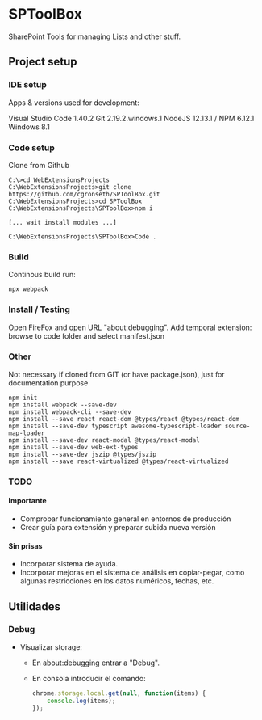 # SPToolBox

SharePoint Tools for managing Lists and other stuff.

## Project setup

### IDE setup

Apps & versions used for development:

Visual Studio Code 1.40.2
Git 2.19.2.windows.1
NodeJS 12.13.1 / NPM 6.12.1
Windows 8.1

### Code setup

Clone from Github

```node
C:\>cd WebExtensionsProjects
C:\WebExtensionsProjects>git clone https://github.com/cgronseth/SPToolBox.git
C:\WebExtensionsProjects>cd SPToolBox
C:\WebExtensionsProjects\SPToolBox>npm i

[... wait install modules ...]

C:\WebExtensionsProjects\SPToolBox>Code .
```

### Build

Continous build run:

```node
npx webpack
```

### Install / Testing

Open FireFox and open URL "about:debugging".
Add temporal extension: browse to code folder and select manifest.json

### Other

Not necessary if cloned from GIT (or have package.json), just for documentation purpose

```node
npm init
npm install webpack --save-dev
npm install webpack-cli --save-dev
npm install --save react react-dom @types/react @types/react-dom
npm install --save-dev typescript awesome-typescript-loader source-map-loader
npm install --save-dev react-modal @types/react-modal
npm install --save-dev web-ext-types
npm install --save-dev jszip @types/jszip
npm install --save react-virtualized @types/react-virtualized
```

### TODO

#### Importante

- Comprobar funcionamiento general en entornos de producción
- Crear guía para extensión y preparar subida nueva versión

#### Sin prisas

- Incorporar sistema de ayuda.
- Incorporar mejoras en el sistema de análisis en copiar-pegar, como algunas restricciones en los datos numéricos, fechas, etc.

## Utilidades

### Debug

- Visualizar storage:
  - En about:debugging entrar a "Debug".
  - En consola introducir el comando:

    ```javascript
    chrome.storage.local.get(null, function(items) {
        console.log(items);
    });
    ```
